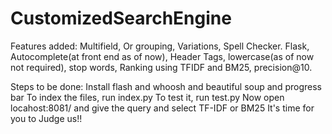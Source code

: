 # CustomizedSearchEngine

Features added:
  Multifield,
  Or grouping,
  Variations,
  Spell Checker.
  Flask,
  Autocomplete(at front end as of now),
  Header Tags,
  lowercase(as of now not required),
  stop words,
  Ranking using TFIDF and BM25,
  precision@10.

Steps to be done:
  Install flash and whoosh and beautiful soup and progress bar
  To index the files, run index.py
  To test it, run test.py
  Now open locahost:8081/ and give the query and select TF-IDF or BM25
  It's time for you to Judge us!!
